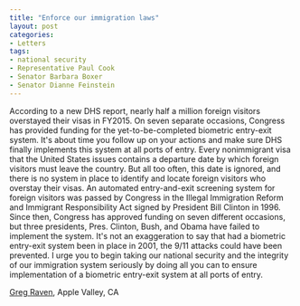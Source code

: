 ```yaml
---
title: "Enforce our immigration laws"
layout: post
categories:
- Letters
tags:
- national security
- Representative Paul Cook
- Senator Barbara Boxer
- Senator Dianne Feinstein
---
```


According to a new DHS report, nearly half a million foreign visitors overstayed their visas in FY2015. On seven separate occasions, Congress has provided funding for the yet-to-be-completed biometric entry-exit system. It's about time you follow up on your actions and make sure DHS finally implements this system at all ports of entry. Every nonimmigrant visa that the United States issues contains a departure date by which foreign visitors must leave the country. But all too often, this date is ignored, and there is no system in place to identify and locate foreign visitors who overstay their visas. An automated entry-and-exit screening system for foreign visitors was passed by Congress in the Illegal Immigration Reform and Immigrant Responsibility Act signed by President Bill Clinton in 1996. Since then, Congress has approved funding on seven different occasions, but three presidents, Pres. Clinton, Bush, and Obama have failed to implement the system. It's not an exaggeration to say that had a biometric entry-exit system been in place in 2001, the 9/11 attacks could have been prevented. I urge you to begin taking our national security and the integrity of our immigration system seriously by doing all you can to ensure implementation of a biometric entry-exit system at all ports of entry.

[Greg Raven](https://www.gregraven.org), Apple Valley, CA
